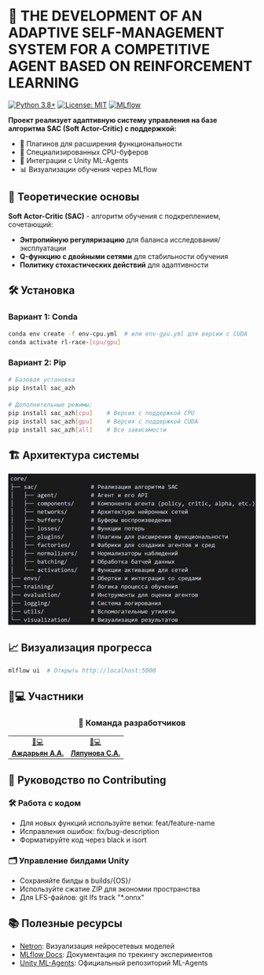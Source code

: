 # 🧠 THE DEVELOPMENT OF AN ADAPTIVE SELF-MANAGEMENT SYSTEM FOR A COMPETITIVE AGENT BASED ON REINFORCEMENT LEARNING

[![Python 3.8+](https://img.shields.io/badge/python-3.8%2B-blue.svg)](https://www.python.org/)
[![License: MIT](https://img.shields.io/badge/License-MIT-yellow.svg)](https://opensource.org/licenses/MIT)
[![MLflow](https://img.shields.io/badge/MLflow-1.23.0-cyan)](https://mlflow.org/)

**Проект реализует адаптивную систему управления на базе алгоритма SAC (Soft Actor-Critic) с поддержкой:**
- 🚀 Плагинов для расширения функциональности
- 🧮 Специализированных CPU-буферов
- 🔄 Интеграции с Unity ML-Agents
- 📊 Визуализации обучения через MLflow

## 📖 Теоретические основы
**Soft Actor-Critic (SAC)** - алгоритм обучения с подкреплением, сочетающий:
- **Энтропийную регуляризацию** для баланса исследования/эксплуатации
- **Q-функцию с двойными сетями** для стабильности обучения
- **Политику стохастических действий** для адаптивности

## 🛠 Установка
### Вариант 1: Conda
```bash
conda env create -f env-cpu.yml  # или env-gpu.yml для версии с CUDA
conda activate rl-race-[cpu/gpu]
```
### Вариант 2: Pip
```bash
# Базовая установка
pip install sac_azh

# Дополнительные режимы:
pip install sac_azh[cpu]    # Версия с поддержкой CPU
pip install sac_azh[gpu]    # Версия с поддержкой CUDA
pip install sac_azh[all]    # Все зависимости
```

## 🏗 Архитектура системы
![alt text](/docs/images/core.png)

## 📈 Визуализация прогресса
```bash
mlflow ui  # Открыть http://localhost:5000
```

## 🧑💻 Участники 

<div align="center">

### 🌟 Команда разработчиков

<table>
  <tr>
    <td align="center">
      <a href="https://github.com/MarquesDePistacho">
        👨💻<br/>
        <b>Аждарьян А.А.</b>
      </a>
    </td>
    <td align="center">
      <a href="https://github.com/sofya-lyapunova">
        👩💻<br/>
        <b>Ляпунова С.А.</b>
      </a>
    </td>
  </tr>
</table>
</div>

## 🤝 Руководство по Contributing
### 🛠 Работа с кодом
- Для новых функций используйте ветки: feat/feature-name
- Исправления ошибок: fix/bug-description
- Форматируйте код через black и isort
### 🗂 Управление билдами Unity
- Сохраняйте билды в builds/{OS}/
- Используйте сжатие ZIP для экономии пространства
- Для LFS-файлов: git lfs track "*.onnx"

## 📚 Полезные ресурсы
- [Netron](https://netron.app/): Визуализация нейросетевых моделей
- [MLflow Docs](https://mlflow.org/docs/latest/index.html): Документация по трекингу экспериментов
- [Unity ML-Agents](https://github.com/Unity-Technologies/ml-agents): Официальный репозиторий ML-Agents